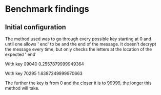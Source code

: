 
# Benchmark findings

## Initial configuration

The method used was to go through every possible key starting at 0 and until one allows ' end' to be and the end of the message. It doesn't decrypt the message every time, but only checks the letters at the location of the expected ' end'

With key 09040
0.2557879999949364

With key 70295
1.6387249999970663

The further the key is from 0 and the closer it is to 99999, the longer this method will take.

## 
